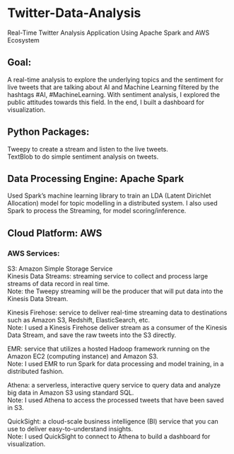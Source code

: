 # Twitter-Data-Analysis
Real-Time Twitter Analysis Application Using Apache Spark and AWS Ecosystem
## Goal:
A real-time analysis to explore the underlying topics and the sentiment for live tweets that are talking about AI and Machine Learning filtered by the hashtags #AI, #MachineLearning. With sentiment analysis, I explored the public attitudes towards this field. In the end, I  built a dashboard for visualization.

## Python Packages:

Tweepy to create a stream and listen to the live tweets.\
TextBlob to do simple sentiment analysis on tweets.

## Data Processing Engine: Apache Spark
Used Spark’s machine learning library to train an LDA (Latent Dirichlet Allocation) model for topic modelling in a distributed system. I also used Spark to process the Streaming, for model scoring/inference.

## Cloud Platform: AWS

### AWS Services:

S3: Amazon Simple Storage Service\
Kinesis Data Streams: streaming service to collect and process large streams of data record in real time.\
Note: the Tweepy streaming will be the producer that will put data into the Kinesis Data Stream.

Kinesis Firehose: service to deliver real-time streaming data to destinations such as Amazon S3, Redshift, ElasticSearch, etc.\
Note: I used a Kinesis Firehose deliver stream as a consumer of the Kinesis Data Stream, and save the raw tweets into the S3 directly.

EMR: service that utilizes a hosted Hadoop framework running on the Amazon EC2 (computing instance) and Amazon S3.\
Note: I used EMR to run Spark for data processing and model training, in a distributed fashion.

Athena: a serverless, interactive query service to query data and analyze big data in Amazon S3 using standard SQL.\
Note: I used Athena to access the processed tweets that have been saved in S3.

QuickSight: a cloud-scale business intelligence (BI) service that you can use to deliver easy-to-understand insights.\
Note: I used QuickSight to connect to Athena to build a dashboard for visualization.
